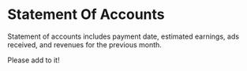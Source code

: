 # Statement Of Accounts

Statement of accounts includes payment date, estimated earnings, ads received, and revenues for the previous month.

Please add to it!

